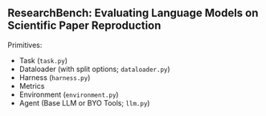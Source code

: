 ## ResearchBench: Evaluating Language Models on Scientific Paper Reproduction

Primitives:
- Task (```task.py```)
- Dataloader (with split options; ```dataloader.py```)
- Harness (```harness.py```)
- Metrics
- Environment (```environment.py```)
- Agent (Base LLM or BYO Tools; ```llm.py```)